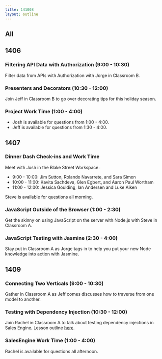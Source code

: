```yaml
---
title: 141008
layout: outline
---
```


## All

## 1406

### Filtering API Data with Authorization (9:00 - 10:30)

Filter data from APIs with Authorization with Jorge in Classroom B.

### Presenters and Decorators (10:30 - 12:00)

Join Jeff in Classroom B to go over decorating tips for this holiday season.

### Project Work Time (1:00 - 4:00)

* Josh is available for questions from 1:00 - 4:00.
* Jeff is available for questions from 1:30 - 4:00.

## 1407

### Dinner Dash Check-ins and Work Time

Meet with Josh in the Blake Street Workspace:

* 9:00 - 10:00: Jim Sutton, Rolando Navarrete, and Sara Simon
* 10:00 - 11:00: Kavita Sachdeva, Glen Egbert, and Aaron Paul Wortham
* 11:00 - 12:00: Jessica Goulding, Ian Andersen and Luke Aiken

Steve is available for questions all morning.

### JavaScript Outside of the Browser (1:00 - 2:30)

Get the skinny on using JavaScript on the server with Node.js with Steve in Classroom A.

### JavaScript Testing with Jasmine (2:30 - 4:00)

Stay put in Classroom A as Jorge tags in to help you put your new Node knowledge into action with Jasmine.

## 1409

### Connecting Two Verticals (9:00 - 10:30)

Gather in Classroom A as Jeff comes discusses how to traverse from one model to another.

### Testing with Dependency Injection (10:30 - 12:00)

Join Rachel in Classroom A to talk about testing dependency injections in Sales Engine. Lesson outline [here](https://github.com/turingschool/lesson_plans/blob/master/ruby_01-object_oriented_programming_with_ruby/testing_with_dependencies.markdown).

### SalesEngine Work Time (1:00 - 4:00)

Rachel is available for questions all afternoon.
